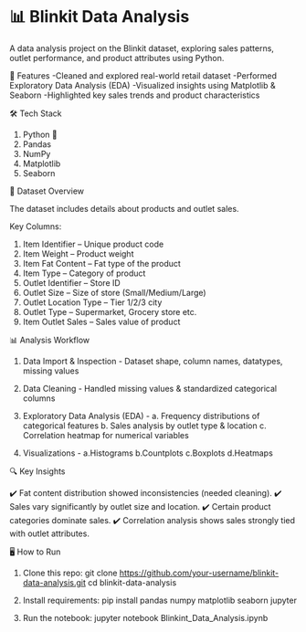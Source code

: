<h1>📊 Blinkit Data Analysis</h1>

A data analysis project on the Blinkit dataset, exploring sales patterns, outlet performance, and product attributes using Python.

🚀 Features
-Cleaned and explored real-world retail dataset
-Performed Exploratory Data Analysis (EDA)
-Visualized insights using Matplotlib & Seaborn
-Highlighted key sales trends and product characteristics

🛠️ Tech Stack
1. Python 🐍
2. Pandas
3. NumPy
4. Matplotlib
5. Seaborn

📂 Dataset Overview

The dataset includes details about products and outlet sales.

Key Columns:

1. Item Identifier – Unique product code
2. Item Weight – Product weight
3. Item Fat Content – Fat type of the product
4. Item Type – Category of product
5. Outlet Identifier – Store ID
6. Outlet Size – Size of store (Small/Medium/Large)
7. Outlet Location Type – Tier 1/2/3 city
8. Outlet Type – Supermarket, Grocery store etc.
9. Item Outlet Sales – Sales value of product

📊 Analysis Workflow

1. Data Import & Inspection - Dataset shape, column names, datatypes, missing values

2. Data Cleaning - Handled missing values & standardized categorical columns

3. Exploratory Data Analysis (EDA) - a. Frequency distributions of categorical features
                                     b. Sales analysis by outlet type & location
                                     c. Correlation heatmap for numerical variables

4. Visualizations - a.Histograms
                    b.Countplots
                    c.Boxplots
                    d.Heatmaps

🔍 Key Insights

✔️ Fat content distribution showed inconsistencies (needed cleaning).
✔️ Sales vary significantly by outlet size and location.
✔️ Certain product categories dominate sales.
✔️ Correlation analysis shows sales strongly tied with outlet attributes.

🖥️ How to Run

1. Clone this repo: git clone https://github.com/your-username/blinkit-data-analysis.git
cd blinkit-data-analysis

2. Install requirements:
pip install pandas numpy matplotlib seaborn jupyter

3. Run the notebook:
jupyter notebook Blinkint_Data_Analysis.ipynb


